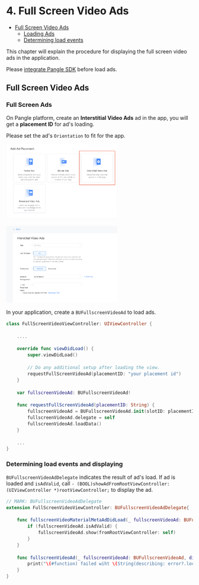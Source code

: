 # 4. Full Screen Video Ads


* [Full Screen Video Ads](#start/fullscreen_ad)
  * [Loading Ads](#start/fullscreen_load)
  * [Determining load events](#start/fullscreen_loadevent)


This chapter will explain the procedure for displaying the full screen video ads in the application.

Please [integrate Pangle SDK](1-integrate_en.md) before load ads.


<a name="start/fullscreen_ad"></a>
## Full Screen Video Ads

<a name="start/fullscreen_ad_load"></a>
### Full Screen Ads

On Pangle platform, create an **Interstitial Video Ads** ad in the app, you will get a **placement ID** for ad's loading.

Please set the ad's `Orientation` to fit for the app.


<img src="pics/fullscreen_add.png" alt="drawing" width="300"/>  <br>

<img src="pics/fullscreen_set.png" alt="drawing" width="300"/>


In your application, create a `BUFullscreenVideoAd` to load ads.


```swift
class FullScreenVideoViewController: UIViewController {

    ....

    override func viewDidLoad() {
        super.viewDidLoad()

        // Do any additional setup after loading the view.
        requestFullScreenVideoAd(placementID: "your placement id")
    }

    var fullscreenVideoAd: BUFullscreenVideoAd!

    func requestFullScreenVideoAd(placementID: String) {
        fullscreenVideoAd = BUFullscreenVideoAd.init(slotID: placementID)
        fullscreenVideoAd.delegate = self
        fullscreenVideoAd.loadData()
    }

    ...
}

```

<a name="start/fullscreen_loadevent"></a>
### Determining load events and displaying

`BUFullscreenVideoAdDelegate` indicates the result of ad's load. If ad is loaded and `isAdValid`, call `- (BOOL)showAdFromRootViewController:(UIViewController *)rootViewController;` to display the ad.

```swift
// MARK: BUFullscreenVideoAdDelegate
extension FullScreenVideoViewController: BUFullscreenVideoAdDelegate{

    func fullscreenVideoMaterialMetaAdDidLoad(_ fullscreenVideoAd: BUFullscreenVideoAd) {
        if (fullscreenVideoAd.isAdValid) {
            fullscreenVideoAd.show(fromRootViewController: self)
        }
    }

    func fullscreenVideoAd(_ fullscreenVideoAd: BUFullscreenVideoAd, didFailWithError error: Error?) {
        print("\(#function) failed wiht \(String(describing: error?.localizedDescription))")
    }
}
```
